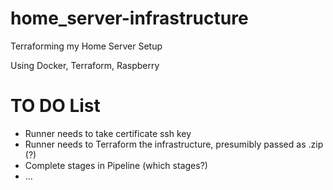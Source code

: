# home_server-infrastructure
Terraforming my Home Server Setup

Using Docker, Terraform, Raspberry

# TO DO List

- Runner needs to take certificate ssh key
- Runner needs to Terraform the infrastructure, presumibly passed as .zip (?)
- Complete stages in Pipeline (which stages?)
- ...
